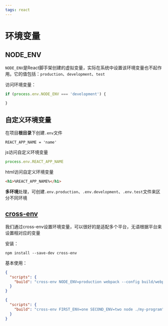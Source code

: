 ```yaml
---
tags: react
---
```


# 环境变量

## NODE_ENV

`NODE_ENV`是React脚手架创建的虚拟变量，实际在系统中设置该环境变量也不起作用。它的值包括：`production`、`development`、`test`

访问环境变量：

```javascript
if (process.env.NODE_ENV === 'development') {

}
```

## 自定义环境变量

在项目**根目录**下创建`.env`文件

```
REACT_APP_NAME = 'name'
```

js访问自定义环境变量

```javascript
process.env.REACT_APP_NAME
```

html访问自定义环境变量

```html
<h1>%REACT_APP_NAME%</h1>
```

**多环境**处理，可创建`.env.production`、`.env.development`、`.env.test`文件来区分不同环境

## [cross-env](https://www.npmjs.com/package/cross-env)

我们通过cross-env设置环境变量，可以很好的是适配多个平台，无语根据平台来设置相对应的变量

安装：

```shell
npm install --save-dev cross-env
```

基本使用：

```json
{
  "scripts": {
    "build": "cross-env NODE_ENV=production webpack --config build/webpack.config.js"
  }
}
```

```json
{
  "scripts": {
    "build": "cross-env FIRST_ENV=one SECOND_ENV=two node ./my-program"
  }
}
```